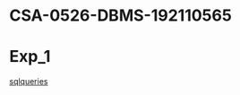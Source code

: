 # CSA-0526-DBMS-192110565
# Exp_1
[sqlqueries](https://github.com/jagadeshvarma28/CSA-0526-DBMS-192110565/blob/main/db_exp_1.txt)
